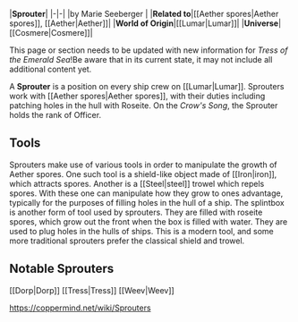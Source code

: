 |**Sprouter**|
|-|-|
|by  Marie Seeberger |
|**Related to**|[[Aether spores\|Aether spores]], [[Aether\|Aether]]|
|**World of Origin**|[[Lumar\|Lumar]]|
|**Universe**|[[Cosmere\|Cosmere]]|

This page or section needs to be updated with new information for *Tress of the Emerald Sea*!Be aware that in its current state, it may not include all additional content yet.

A **Sprouter** is a position on every ship crew on [[Lumar\|Lumar]]. Sprouters work with [[Aether spores\|Aether spores]], with their duties including patching holes in the hull with Roseite.
On the *Crow's Song*, the Sprouter holds the rank of Officer.

## Tools
Sprouters make use of various tools in order to manipulate the growth of Aether spores.
One such tool is a shield-like object made of [[Iron\|iron]], which attracts spores. Another is a [[Steel\|steel]] trowel which repels spores. With these one can manipulate how they grow to ones advantage, typically for the purposes of filling holes in the hull of a ship.
The splintbox is another form of tool used by sprouters. They are filled with roseite spores, which grow out the front when the box is filled with water. They are used to plug holes in the hulls of ships. This is a modern tool, and some more traditional sprouters prefer the classical shield and trowel.

## Notable Sprouters
[[Dorp\|Dorp]]
[[Tress\|Tress]]
[[Weev\|Weev]]


https://coppermind.net/wiki/Sprouters